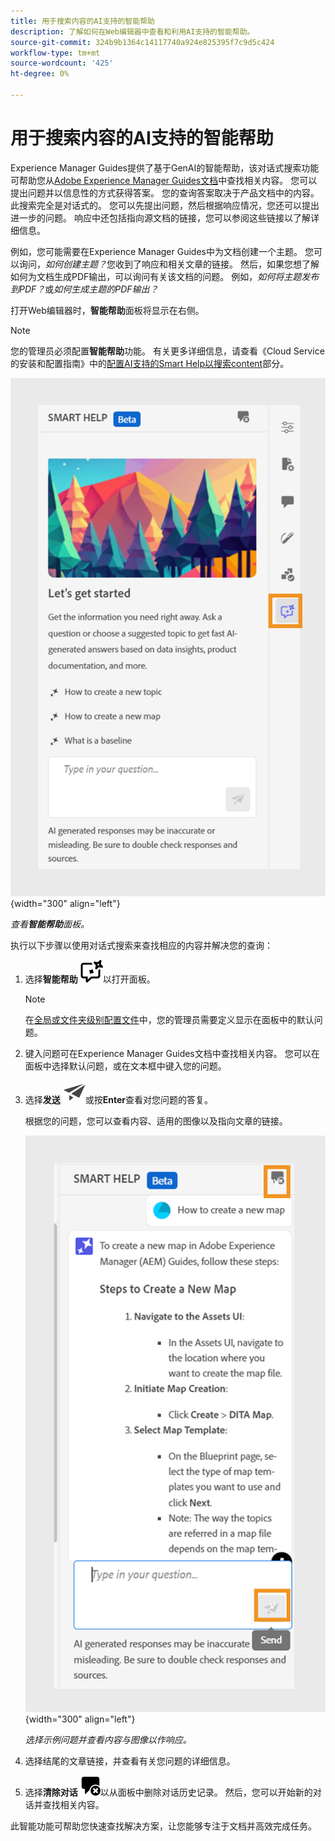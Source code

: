 ```yaml
---
title: 用于搜索内容的AI支持的智能帮助
description: 了解如何在Web编辑器中查看和利用AI支持的智能帮助。
source-git-commit: 324b9b1364c14117740a924e825395f7c9d5c424
workflow-type: tm+mt
source-wordcount: '425'
ht-degree: 0%

---
```


# 用于搜索内容的AI支持的智能帮助



Experience Manager Guides提供了基于GenAI的智能帮助，该对话式搜索功能可帮助您从[Adobe Experience Manager Guides文档](https://experienceleague.adobe.com/en/docs/experience-manager-guides/using/overview)中查找相关内容。
您可以提出问题并以信息性的方式获得答案。 您的查询答案取决于产品文档中的内容。 此搜索完全是对话式的。 您可以先提出问题，然后根据响应情况，您还可以提出进一步的问题。 响应中还包括指向源文档的链接，您可以参阅这些链接以了解详细信息。

例如，您可能需要在Experience Manager Guides中为文档创建一个主题。 您可以询问，*如何创建主题？*&#x200B;您收到了响应和相关文章的链接。 然后，如果您想了解如何为文档生成PDF输出，可以询问有关该文档的问题。 例如，*如何将主题发布到PDF？*&#x200B;或&#x200B;*如何生成主题的PDF输出？*



打开Web编辑器时，**智能帮助**&#x200B;面板将显示在右侧。



>[!NOTE]
>
> 您的管理员必须配置&#x200B;**智能帮助**&#x200B;功能。 有关更多详细信息，请查看《Cloud Service的安装和配置指南》中的[配置AI支持的Smart Help以搜索content](/help/product-guide/cs-install-guide/conf-smart-help.md)部分。

![智能帮助面板](images/smart-help-panel.png){width="300" align="left"}

*查看&#x200B;**智能帮助**面板。*

执行以下步骤以使用对话式搜索来查找相应的内容并解决您的查询：

1. 选择&#x200B;**智能帮助** ![智能帮助图标](images/smart-help-icon.svg)以打开面板。



   >[!NOTE]
   >
   > 在[全局或文件夹级别配置文件](/help/product-guide/cs-install-guide/conf-folder-level.md#conf-ai-guides-assistant)中，您的管理员需要定义显示在面板中的默认问题。

1. 键入问题可在Experience Manager Guides文档中查找相关内容。 您可以在面板中选择默认问题，或在文本框中键入您的问题。

1. 选择&#x200B;**发送** ![发送图标](images/send-icon.svg)或按&#x200B;**Enter**&#x200B;查看对您问题的答复。

   根据您的问题，您可以查看内容、适用的图像以及指向文章的链接。

   ![智能帮助面板响应](images/smart-help-panel-response.png){width="300" align="left"}


   *选择示例问题并查看内容与图像以作响应。*





1. 选择结尾的文章链接，并查看有关您问题的详细信息。


1. 选择&#x200B;**清除对话** ![清除对话](images/clear-conversation-icon.svg)以从面板中删除对话历史记录。 然后，您可以开始新的对话并查找相关内容。

此智能功能可帮助您快速查找解决方案，让您能够专注于文档并高效完成任务。
